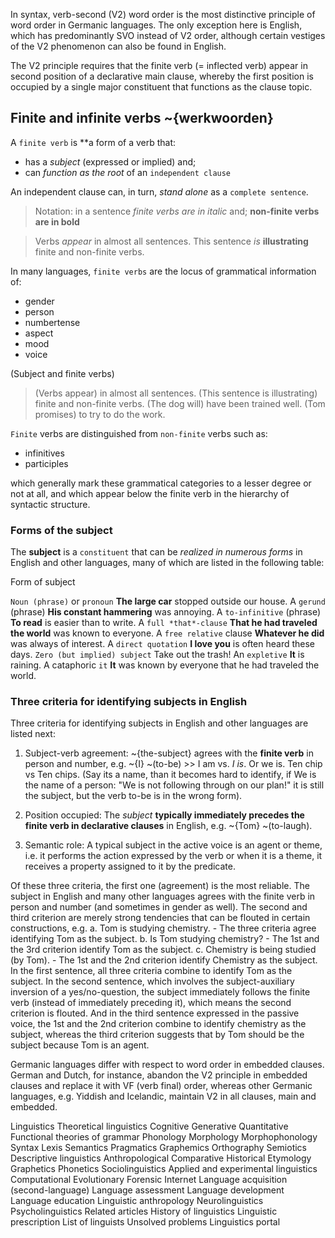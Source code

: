 



In syntax, verb-second (V2) word order is the most distinctive principle of word order in Germanic languages. The only exception here is English, which has predominantly SVO instead of V2 order, although certain vestiges of the V2 phenomenon can also be found in English.

The V2 principle requires that the finite verb (= inflected verb) appear in second position of a declarative main clause, whereby the first position is occupied by a single major constituent that functions as the clause topic.

## Finite and infinite verbs ~{werkwoorden}

A `finite verb` is **a form of a verb that:

* has a *subject* (expressed or implied) and;
* can *function as the root* of an `independent clause`

An independent clause can, in turn, *stand alone* as a `complete sentence`.

> Notation: in a sentence *finite verbs are in italic* and;
> **non-finite verbs are in bold**

> Verbs *appear* in almost all sentences.
> This sentence *is* **illustrating** finite and non-finite verbs.

In many languages, `finite verbs` are the locus of grammatical information of:

* gender
* person
* numbertense
* aspect
* mood
* voice

(Subject and finite verbs)
> (Verbs appear) in almost all sentences.
> (This sentence is illustrating) finite and non-finite verbs.
> (The dog will) have been trained well.
> (Tom promises) to try to do the work.


`Finite` verbs are distinguished from `non-finite` verbs such as:

* infinitives
* participles

which generally mark these grammatical categories to a lesser degree or not at all, and which appear below the finite verb in the hierarchy of syntactic structure.


### Forms of the subject

The **subject** is a `constituent` that can be *realized in numerous forms* in English and other languages, many of which are listed in the following table:

Form of subject

`Noun (phrase)` or `pronoun` **The large car** stopped outside our house.
A `gerund` (phrase)	**His constant hammering** was annoying.
A `to-infinitive` (phrase)	**To read** is easier than to write.
A `full *that*-clause`	**That he had traveled the world** was known to everyone.
A `free relative` clause	**Whatever he did** was always of interest.
A `direct quotation`	**I love you** is often heard these days.
`Zero (but implied) subject`	Take out the trash!
An `expletive`	**It** is raining.
A cataphoric `it`	**It** was known by everyone that he had traveled the world.

### Three criteria for identifying subjects in English

Three criteria for identifying subjects in English and other languages are listed next:

1. Subject-verb agreement: ~{the-subject} agrees with the **finite verb** in person and number, e.g. ~{I} ~(to-be) >> I am vs. *I is*. Or we is. Ten chip vs Ten chips. (Say its a name, than it becomes hard to identify, if We is the name of a person: "We is not following through on our plan!" it is still the subject, but the verb to-be is in the wrong form).

1. Position occupied: The *subject* **typically immediately precedes the finite verb in declarative clauses** in English, e.g. ~{Tom} ~(to-laugh).

3. Semantic role: A typical subject in the active voice is an agent or theme, i.e. it performs the action expressed by the verb or when it is a theme, it receives a property assigned to it by the predicate.

Of these three criteria, the first one (agreement) is the most reliable. The subject in English and many other languages agrees with the finite verb in person and number (and sometimes in gender as well). The second and third criterion are merely strong tendencies that can be flouted in certain constructions, e.g.
a. Tom is studying chemistry. - The three criteria agree identifying Tom as the subject.
b. Is Tom studying chemistry? - The 1st and the 3rd criterion identify Tom as the subject.
c. Chemistry is being studied (by Tom). - The 1st and the 2nd criterion identify Chemistry as the subject.
In the first sentence, all three criteria combine to identify Tom as the subject. In the second sentence, which involves the subject-auxiliary inversion of a yes/no-question, the subject immediately follows the finite verb (instead of immediately preceding it), which means the second criterion is flouted. And in the third sentence expressed in the passive voice, the 1st and the 2nd criterion combine to identify chemistry as the subject, whereas the third criterion suggests that by Tom should be the subject because Tom is an agent.


Germanic languages differ with respect to word order in embedded clauses. German and Dutch, for instance, abandon the V2 principle in embedded clauses and replace it with VF (verb final) order, whereas other Germanic languages, e.g. Yiddish and Icelandic, maintain V2 in all clauses, main and embedded.


Linguistics
Theoretical linguistics
Cognitive Generative
Quantitative
Functional theories of grammar
Phonology Morphology
Morphophonology Syntax
Lexis Semantics
Pragmatics Graphemics
Orthography Semiotics
Descriptive linguistics
Anthropological
Comparative Historical
Etymology Graphetics
Phonetics Sociolinguistics
Applied and
experimental linguistics
Computational Evolutionary
Forensic Internet
Language acquisition
(second-language)
Language assessment
Language development
Language education
Linguistic anthropology
Neurolinguistics
Psycholinguistics
Related articles
History of linguistics
Linguistic prescription
List of linguists
Unsolved problems
Linguistics portal